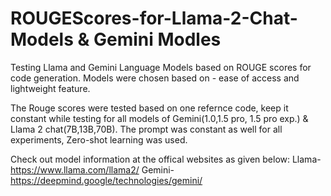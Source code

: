 # ROUGEScores-for-Llama-2-Chat-Models & Gemini Modles
Testing Llama and Gemini Language Models based on ROUGE scores for code generation.
Models were chosen based on - ease of access and lightweight feature.

The Rouge scores were tested based on one refernce code, keep it constant while testing for all models of Gemini(1.0,1.5 pro, 1.5 pro exp.) & Llama 2 chat(7B,13B,70B).
The prompt was constant as well for all experiments, Zero-shot learning was used.

Check out model information at the offical websites as given below:
Llama-https://www.llama.com/llama2/
Gemini-https://deepmind.google/technologies/gemini/

